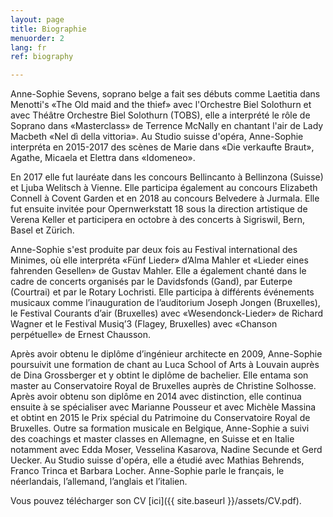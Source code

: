 ```yaml
---
layout: page
title: Biographie
menuorder: 2
lang: fr
ref: biography

---
```

Anne-Sophie Sevens, soprano belge a fait ses débuts comme Laetitia dans Menotti's «The Old maid and the thief» avec l'Orchestre Biel Solothurn et avec Théâtre Orchestre Biel Solothurn (TOBS), elle a interprété le rôle de Soprano dans «Masterclass» de Terrence McNally en chantant l'air de Lady Macbeth «Nel dì della vittoria». Au Studio suisse d'opéra, Anne-Sophie interpréta en 2015-2017 des scènes de Marie dans «Die verkaufte Braut», Agathe, Micaela et Elettra dans «Idomeneo».

En 2017 elle fut lauréate dans les concours Bellincanto à Bellinzona (Suisse) et Ljuba Welitsch à Vienne. Elle participa également au concours Elizabeth Connell à Covent Garden et en 2018 au concours Belvedere à Jurmala. Elle fut ensuite invitée pour Opernwerkstatt 18 sous la direction artistique de Verena Keller et participera en octobre à des concerts à Sigriswil, Bern, Basel et Zürich. 

Anne-Sophie s'est produite par deux fois au Festival international des Minimes, où elle interpréta «Fünf Lieder» d’Alma Mahler et «Lieder eines fahrenden Gesellen» de Gustav Mahler. Elle a également chanté dans le cadre de concerts organisés par le Davidsfonds (Gand), par Euterpe (Courtrai) et par le Rotary Lochristi. Elle participa à différents événements musicaux comme l’inauguration de l’auditorium Joseph Jongen (Bruxelles), le Festival Courants d’air (Bruxelles) avec «Wesendonck-Lieder» de Richard Wagner et le Festival Musiq’3 (Flagey, Bruxelles) avec «Chanson perpétuelle» de Ernest Chausson.

Après avoir obtenu le diplôme d’ingénieur architecte en 2009, Anne-Sophie poursuivit une formation de chant au Luca School of Arts à Louvain auprès de Dina Grossberger et y obtint le diplôme de bachelier. Elle entama son master au Conservatoire Royal de Bruxelles auprès de Christine Solhosse. Après avoir obtenu son diplôme en 2014 avec distinction, elle continua ensuite à se spécialiser avec Marianne Pousseur et avec Michèle Massina et obtint en 2015 le Prix spécial du Patrimoine du Conservatoire Royal de Bruxelles. 
Outre sa formation musicale en Belgique, Anne-Sophie a suivi des coachings et master classes en Allemagne, en Suisse et en Italie notamment avec Edda Moser, Vesselina Kasarova, Nadine Secunde et Gerd Uecker. Au Studio suisse d'opéra, elle a étudié avec Mathias Behrends, Franco Trinca et Barbara Locher. Anne-Sophie parle le français, le néerlandais, l’allemand, l’anglais et l’italien.




Vous pouvez télécharger son CV [ici]({{ site.baseurl }}/assets/CV.pdf).



